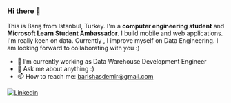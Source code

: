 ### Hi there 👋

This is Barış from Istanbul, Turkey. I'm a **computer engineering student** and **Microsoft Learn Student Ambassador**. I build mobile and web applications. I'm really keen on data. Currently , I improve myself on Data Engineering.
I am looking forward to collaborating with you :)

- 🔭 I’m currently working as Data Warehouse Development Engineer
- 💬 Ask me about anything :)
- 📫 How to reach me: [barishasdemir@gmail.com](mailto:barishasdemir@gmail.com)

[![Linkedin](https://img.shields.io/badge/linkedin-%230077B5.svg?&style=for-the-badge&logo=linkedin&logoColor=white)](https://www.linkedin.com/in/barishasdemir/)

